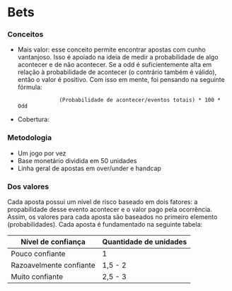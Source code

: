 # Bets

### Conceitos
 * Mais valor: esse conceito permite encontrar apostas com cunho vantanjoso. Isso é apoiado na ideia de medir a probabilidade de algo acontecer e de não acontecer. Se a odd é suficientemente alta em relação à probabilidade de acontecer (o contrário também é válido), então o valor é positivo. Com isso em mente, foi pensando na seguinte fórmula:
                                        
                    (Probabilidade de acontecer/eventos totais) * 100 * Odd
                                        

 * Cobertura:

### Metodologia
 * Um jogo por vez
 * Base monetário dividida em 50 unidades
 * Linha geral de apostas em over/under e handcap

### Dos valores

Cada aposta possui um nível de risco baseado em dois fatores: a propabilidade desse evento acontecer e o valor pago pela ocorrência. Assim, os valores para cada aposta são baseados no primeiro elemento (probabilidades). Cada aposta é fundamentado na seguinte tabela:

|**Nível de confiança**   |**Quantidade de unidades** |
|-------------------------|---------------------------|
|Pouco confiante          | 1                         |
|Razoavelmente confiante  | 1,5 - 2                   |
|Muito confiante          | 2,5 - 3                   |

